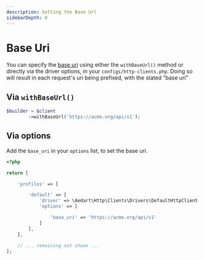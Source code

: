 ```yaml
---
description: Setting the Base Url
sidebarDepth: 0
---
```


# Base Uri

You can specify the [base uri](http://docs.guzzlephp.org/en/stable/quickstart.html) using either the `withBaseUrl()` method or directly via the driver options, in your `configs/http-clients.php`.
Doing so will result in each request's uri being prefixed, with the stated "base uri" 

## Via `withBaseUrl()`

```php
$builder = $client
        ->withBaseUrl('https://acme.org/api/v1');
```

## Via options

Add the `base_uri` in your `options` list, to set the base uri.

```php
<?php

return [

    'profiles' => [

        'default' => [
            'driver' => \Aedart\Http\Clients\Drivers\DefaultHttpClient::class,
            'options' => [

                'base_uri' => 'https://acme.org/api/v1'
            ]
        ],
    ],
    
    // ... remaining not shown ...
];
```
